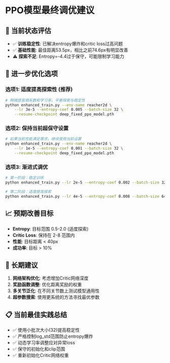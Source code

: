 # PPO模型最终调优建议

## 🎯 当前状态评估
- ✅ **训练稳定性**: 已解决entropy爆炸和critic loss过高问题
- ✅ **基础性能**: 最佳距离53.5px，相比之前74.6px有明显改善
- ⚠️ **探索不足**: Entropy=-4.4过于保守，可能限制学习能力

## 🔧 进一步优化选项

### 选项1: 适度提高探索性 (推荐)
```bash
# 稍微提高熵系数和学习率，平衡探索与稳定性
python enhanced_train.py --env-name reacher2d \
    --lr 3e-5 --entropy-coef 0.005 --batch-size 32 \
    --resume-checkpoint deep_fixed_ppo_model.pth
```

### 选项2: 保持当前超保守设置
```bash
# 如果当前性能满足需求，继续使用当前设置
python enhanced_train.py --env-name reacher2d \
    --lr 1e-5 --entropy-coef 0.001 --batch-size 32 \
    --resume-checkpoint deep_fixed_ppo_model.pth
```

### 选项3: 渐进式调优
```bash
# 第一阶段：稳定训练
python enhanced_train.py --lr 2e-5 --entropy-coef 0.002 --batch-size 32

# 第二阶段：适度提高探索
python enhanced_train.py --lr 4e-5 --entropy-coef 0.008 --batch-size 64
```

## 📈 预期改善目标
- **Entropy**: 目标范围 0.5-2.0 (适度探索)
- **Critic Loss**: 保持在 2-8 范围内
- **性能**: 目标距离 < 40px
- **成功率**: 目标 > 10%

## 🚀 长期建议
1. **网络架构优化**: 考虑增加Critic网络深度
2. **奖励函数调整**: 优化距离奖励的权重
3. **多关节泛化**: 在不同关节数上测试模型通用性
4. **超参数搜索**: 使用更系统的方法寻找最优参数

## 📋 当前最佳实践总结
- ✅ 使用小批次大小(32)提高稳定性
- ✅ 严格控制log_std范围防止entropy爆炸  
- ✅ 动态学习率调整应对异常loss
- ✅ 保守的初始化和clip范围
- ✅ 重新初始化Critic网络权重








